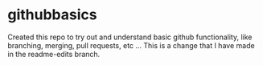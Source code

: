 # githubbasics
Created this repo to try out and understand basic github functionality, like branching, merging, pull requests, etc ... 
This is a change that I have made in the readme-edits branch.
